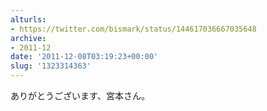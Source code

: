 ```yaml
---
alturls:
- https://twitter.com/bismark/status/144617036667035648
archive:
- 2011-12
date: '2011-12-08T03:19:23+00:00'
slug: '1323314363'
---
```


ありがとうございます、宮本さん。

